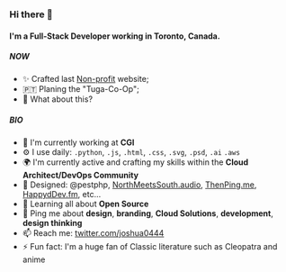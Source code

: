 ### Hi there 👋

#### I'm a Full-Stack Developer working in Toronto, Canada.

##### NOW

- ✨ Crafted last [Non-profit](https://www.peelswag.ca) website;
- 🇵🇹 Planing the "Tuga-Co-Op";
- 🍑 What about this?

##### BIO

- 🏢 I'm currently working at **CGI**
- ⚙️ I use daily: `.python`, `.js`, `.html`, `.css`, `.svg`, `.psd`, `.ai` `.aws`
- 🌍 I'm currently active and crafting my skills within the **Cloud Architect/DevOps Community**
- 💅 Designed: @pestphp, [NorthMeetsSouth.audio](https://www.northmeetssouth.audio), [ThenPing.me](https://thenping.me), [HappydDev.fm](https://www.happydev.fm), etc…
- 🌱 Learning all about **Open Source**
- 💬 Ping me about **design**, **branding**, **Cloud Solutions**, **development**, **design thinking**
- 📫 Reach me: [twitter.com/joshua0444](https://twitter.com/joshua0444)
- ⚡️ Fun fact: I'm a huge fan of Classic literature such as Cleopatra and anime
